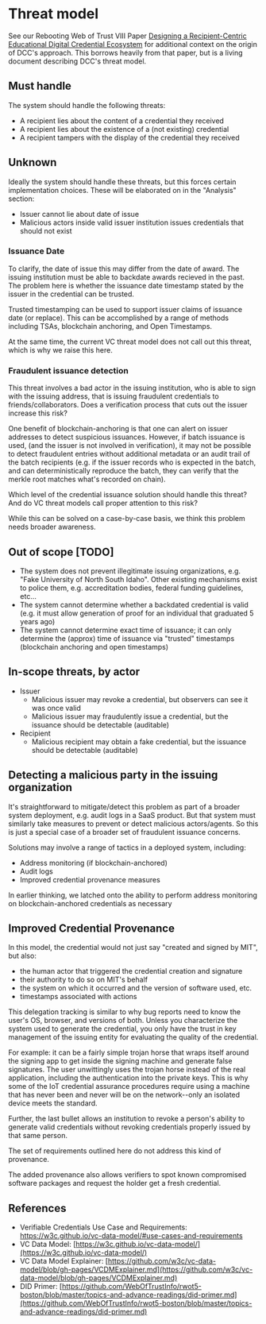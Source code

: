 # Threat model

See our Rebooting Web of Trust VIII Paper [Designing a Recipient-Centric Educational Digital Credential Ecosystem](https://github.com/WebOfTrustInfo/rwot8-barcelona/blob/master/topics-and-advance-readings/educational-credentialing-ecosystem.md) for additional context on the origin of DCC's approach. This borrows heavily from that paper, but is a living document describing DCC's threat model.

## Must handle

The system should handle the following threats:

*   A recipient lies about the content of a credential they received 
*   A recipient lies about the existence of a (not existing) credential
*   A recipient tampers with the display of the credential they received


## Unknown

Ideally the system should handle these threats, but this forces certain implementation choices. These will be elaborated on in the "Analysis" section:

*   Issuer cannot lie about date of issue
*   Malicious actors inside valid issuer institution issues credentials that should not exist

### Issuance Date

To clarify, the date of issue this may differ from the date of award. The issuing institution must be able to backdate awards recieved in the past. The problem here is whether the issuance date timestamp stated by the issuer in the credential can be trusted. 

Trusted timestamping can be used to support issuer claims of issuance date (or replace). This can be accomplished by a range of methods including TSAs, blockchain anchoring, and Open Timestamps. 

At the same time, the current VC threat model does not call out this threat, which is why we raise this here.

### Fraudulent issuance detection

This threat involves a bad actor in the issuing institution, who is able to sign with the issuing address, that is issuing fraudulent credentials to friends/collaborators. Does a verification process that cuts out the issuer increase this risk?

One benefit of blockchain-anchoring is that one can alert on issuer addresses to detect suspicious issuances. However, if batch issuance is used, (and the issuer is not involved in verification), it may not be possible to detect fraudulent entries without additional metadata or an audit trail of the batch recipients (e.g. if the issuer records who is expected in the batch, and can deterministically reproduce the batch, they can verify that the merkle root matches what's recorded on chain).

Which level of the credential issuance solution should handle this threat? And do VC threat models call proper attention to this risk?

While this can be solved on a case-by-case basis, we think this problem needs broader awareness. 

## Out of scope [TODO]

*   The system does not prevent illegitimate issuing organizations, e.g. "Fake University of North South Idaho". Other existing mechanisms exist to police them, e.g. accreditation bodies, federal funding guidelines, etc...
*   The system cannot determine whether a backdated credential is valid (e.g. it must allow generation of proof for an individual that graduated 5 years ago)
*   The system cannot determine exact time of issuance; it can only determine the (approx) time of issuance via "trusted" timestamps (blockchain anchoring and open timestamps)


## In-scope threats, by actor

*   Issuer
    *   Malicious issuer may revoke a credential, but observers can see it was once valid
    *   Malicious issuer may fraudulently issue a credential, but the issuance should be detectable (auditable)
*   Recipient
    *   Malicious recipient may obtain a fake credential, but the issuance should be detectable (auditable)


## Detecting a malicious party in the issuing organization

It's straightforward to mitigate/detect this problem as part of a broader system deployment, e.g. audit logs in a SaaS product. But that system must similarly take measures to prevent or detect malicious actors/agents. So this is just a special case of a broader set of fraudulent issuance concerns. 

Solutions may involve a range of tactics in a deployed system, including:
- Address monitoring (if blockchain-anchored)
- Audit logs
- Improved credential provenance measures 

In earlier thinking, we latched onto the ability to perform address monitoring on blockchain-anchored credentials as necessary 

## Improved Credential Provenance
In this model, the credential would not just say "created and signed by MIT", but also:
- the human actor that triggered the credential creation and signature
- their authority to do so on MIT's behalf
- the system on which it occurred and the version of software used, etc. 
- timestamps associated with actions

This delegation tracking is similar to why bug reports need to know the user's OS, browser, and versions of both. Unless you characterize the system used to generate the credential, you only have the trust in key management of the issuing entity for evaluating the quality of the credential. 

For example: it can be a fairly simple trojan horse that wraps itself around the signing app to get inside the signing machine and generate false signatures. The user unwittingly uses the trojan horse instead of the real application, including the authentication into the private keys. This is why some of the IoT credential assurance procedures require using a machine that has never been and never will be on the network--only an isolated device meets the standard. 

Further, the last bullet allows an institution to revoke a person's ability to generate valid credentials without revoking credentials properly issued by that same person. 

The set of requirements outlined here do not address this kind of provenance. 

The added provenance also allows verifiers to spot known compromised software packages and request the holder get a fresh credential. 


## References

*   Verifiable Credentials Use Case and Requirements: https://w3c.github.io/vc-data-model/#use-cases-and-requirements
*   VC Data Model: [https://w3c.github.io/vc-data-model/](https://w3c.github.io/vc-data-model/)
*   VC Data Model Explainer: [https://github.com/w3c/vc-data-model/blob/gh-pages/VCDMExplainer.md](https://github.com/w3c/vc-data-model/blob/gh-pages/VCDMExplainer.md)
*   DID Primer: [https://github.com/WebOfTrustInfo/rwot5-boston/blob/master/topics-and-advance-readings/did-primer.md](https://github.com/WebOfTrustInfo/rwot5-boston/blob/master/topics-and-advance-readings/did-primer.md)

